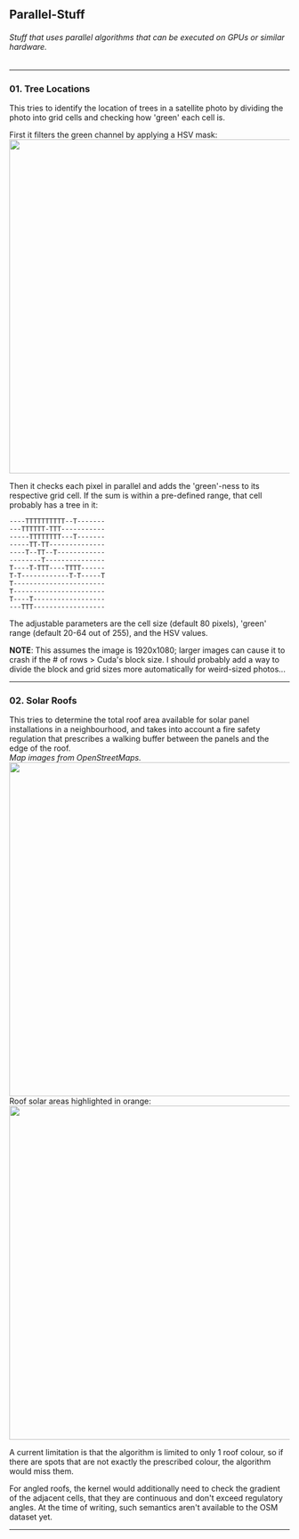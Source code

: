 ## Parallel-Stuff ## 
###### Stuff that uses parallel algorithms that can be executed on GPUs or similar hardware. ###### 
--- 

### 01. Tree Locations ### 

This tries to identify the location of trees in a satellite photo by dividing the photo into grid cells and checking how 'green' each cell is. 

First it filters the green channel by applying a HSV mask: 
<img src="https://user-images.githubusercontent.com/13679090/39669457-b15140e0-511e-11e8-9e07-f5862c1f5962.jpg" width='600'> 

Then it checks each pixel in parallel and adds the 'green'-ness to its respective grid cell. If the sum is within a pre-defined range, that cell probably has a tree in it: 
``` 
----TTTTTTTTTT--T-------
---TTTTTT-TTT-----------
-----TTTTTTTT---T-------
-----TT-TT--------------
----T--TT--T------------
--------T---------------
T----T-TTT----TTTT------
T-T------------T-T-----T
T-----------------------
T-----------------------
T----T------------------
---TTT------------------
```

The adjustable parameters are the cell size (default 80 pixels), 'green' range (default 20-64 out of 255), and the HSV values. 

**NOTE**: This assumes the image is 1920x1080; larger images can cause it to crash if the # of rows > Cuda's block size. I should probably add a way to divide the block and grid sizes more automatically for weird-sized photos... 

--- 

### 02. Solar Roofs ### 

This tries to determine the total roof area available for solar panel installations in a neighbourhood, and takes into account a fire safety regulation that prescribes a walking buffer between the panels and the edge of the roof. <br/>
_Map images from OpenStreetMaps._ <br/> 
<img src="https://user-images.githubusercontent.com/13679090/40649981-cd2a9106-6364-11e8-882b-f18b757d407a.jpg" width='600'> 
<br/>Roof solar areas highlighted in orange: <br/> 
<img src="https://user-images.githubusercontent.com/13679090/40649982-cd68d2a4-6364-11e8-8f67-c7bfaa1fe549.jpg" width='600'>

A current limitation is that the algorithm is limited to only 1 roof colour, so if there are spots that are not exactly the prescribed colour, the algorithm would miss them. 

For angled roofs, the kernel would additionally need to check the gradient of the adjacent cells, that they are continuous and don't exceed regulatory angles. At the time of writing, such semantics aren't available to the OSM dataset yet. 

---

